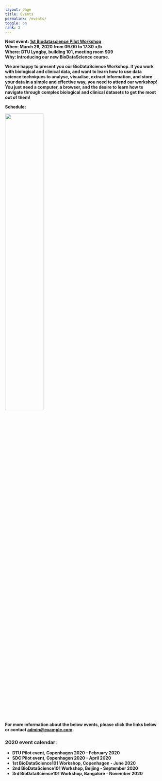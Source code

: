 ```yaml
---
layout: page
title: Events
permalink: /events/
toggle: on
rank: 2
---
```


<b> Next event: <a href="{{page.event_page}}">1st Biodatascience Pilot Workshop </a></b>
<br />
<b>When: March 26, 2020  from 09.00 to 17.30 </b
<br />
<b> Where: DTU Lyngby, building 101, meeting room S09 </b>
<br />
<b> Why: Introducing our new BioDataScience course. </b>
    
We are happy to present you our BioDataScience Workshop. If you work with biological and clinical data, and want to learn how to use data science techniques to analyse, visualise, extract information, and store your data in a simple and effective way, you need to attend our workshop!
<br />
You just need a computer, a browser, and the desire to learn how to navigate through complex biological and clinical datasets to get the most out of them!

Schedule:
<div style="margin-bottom: 50px;">
    <img class="float-center" width="50%" src="{{ 'images/schedule2.png' | prepend: site.images_dir | prepend: site.baseurl }}" />
</div>

For more information about the below events, please click the links below or contact **admin@example.com**.


### 2020 event calendar:
- DTU Pilot event, Copenhagen 2020 - February 2020
- SDC Pilot event, Copenhagen 2020 - April 2020
- 1st BioDataScience101 Workshop, Copenhagen - June 2020
- 2nd BioDataScience101 Workshop, Beijing - September 2020
- 3rd BioDataScience101 Workshop, Bangalore - November 2020

<!--
<ul class="post-list">
    {% for post in site.posts reversed %}
      <li>
        <span class="post-meta">{{ post.date | date: "%b %-d, %Y" }}</span>

        <h2>
          <a class="post-link" href="{{ post.url | prepend: site.baseurl }}">{{ post.title }}</a>
        </h2>
      </li>
    {% endfor %}
  </ul>
-->


